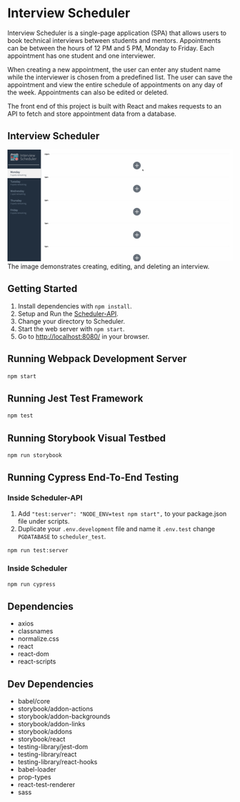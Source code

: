 # Interview Scheduler

Interview Scheduler is a single-page application (SPA) that allows users to book technical interviews between students and mentors. Appointments can be between the hours of 12 PM and 5 PM, Monday to Friday. Each appointment has one student and one interviewer. 

When creating a new appointment, the user can enter any student name while the interviewer is chosen from a predefined list. The user can save the appointment and view the entire schedule of appointments on any day of the week. Appointments can also be edited or deleted. 

The front end of this project is built with React and makes requests to an API to fetch and store appointment data from a database.

## Interview Scheduler
!["Screenshot of Interview Scheduler"](https://github.com/Karamvir-Bains/Scheduler/blob/master/docs/Interview%20Scheduler.gif)
The image demonstrates creating, editing, and deleting an interview.

## Getting Started

1. Install dependencies with `npm install`.
2. Setup and Run the [Scheduler-API](https://github.com/lighthouse-labs/scheduler-api).
3. Change your directory to Scheduler.
4. Start the web server with `npm start`.
5. Go to <http://localhost:8080/> in your browser.

## Running Webpack Development Server

```sh
npm start
```

## Running Jest Test Framework

```sh
npm test
```

## Running Storybook Visual Testbed

```sh
npm run storybook
```

## Running Cypress End-To-End Testing
### Inside Scheduler-API 
1. Add `"test:server": "NODE_ENV=test npm start",` to your package.json file under scripts.
2. Duplicate your `.env.development` file and name it `.env.test` change `PGDATABASE` to `scheduler_test`.
```sh
npm run test:server
```

### Inside Scheduler
```sh
npm run cypress
```

## Dependencies

- axios
- classnames
- normalize.css
- react
- react-dom
- react-scripts

## Dev Dependencies

- babel/core
- storybook/addon-actions
- storybook/addon-backgrounds
- storybook/addon-links
- storybook/addons
- storybook/react
- testing-library/jest-dom
- testing-library/react
- testing-library/react-hooks
- babel-loader
- prop-types
- react-test-renderer
- sass